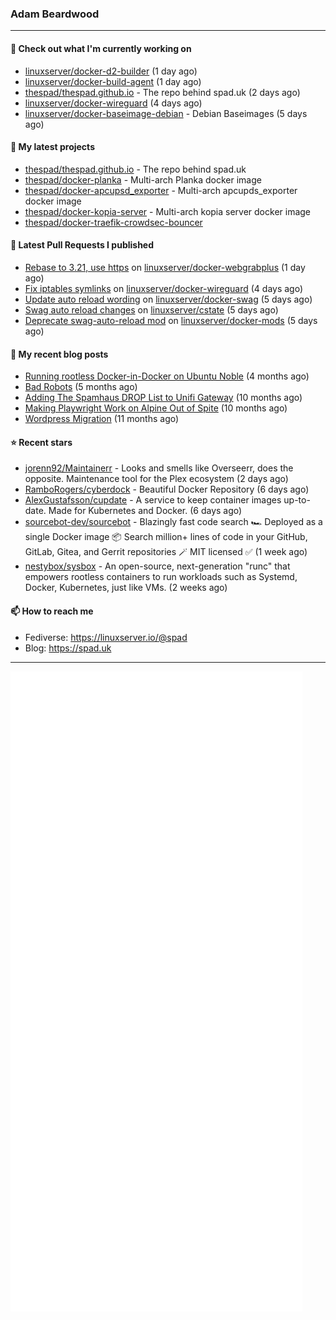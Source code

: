 ### Adam Beardwood
---
#### 👷 Check out what I'm currently working on

- [linuxserver/docker-d2-builder](https://github.com/linuxserver/docker-d2-builder) (1 day ago)
- [linuxserver/docker-build-agent](https://github.com/linuxserver/docker-build-agent) (1 day ago)
- [thespad/thespad.github.io](https://github.com/thespad/thespad.github.io) - The repo behind spad.uk (2 days ago)
- [linuxserver/docker-wireguard](https://github.com/linuxserver/docker-wireguard) (4 days ago)
- [linuxserver/docker-baseimage-debian](https://github.com/linuxserver/docker-baseimage-debian) - Debian Baseimages (5 days ago)

#### 🌱 My latest projects

- [thespad/thespad.github.io](https://github.com/thespad/thespad.github.io) - The repo behind spad.uk
- [thespad/docker-planka](https://github.com/thespad/docker-planka) - Multi-arch Planka docker image
- [thespad/docker-apcupsd_exporter](https://github.com/thespad/docker-apcupsd_exporter) - Multi-arch apcupds_exporter docker image
- [thespad/docker-kopia-server](https://github.com/thespad/docker-kopia-server) - Multi-arch kopia server docker image 
- [thespad/docker-traefik-crowdsec-bouncer](https://github.com/thespad/docker-traefik-crowdsec-bouncer)

#### 🔨 Latest Pull Requests I published

- [Rebase to 3.21, use https](https://github.com/linuxserver/docker-webgrabplus/pull/77) on [linuxserver/docker-webgrabplus](https://github.com/linuxserver/docker-webgrabplus) (1 day ago)
- [Fix iptables symlinks](https://github.com/linuxserver/docker-wireguard/pull/377) on [linuxserver/docker-wireguard](https://github.com/linuxserver/docker-wireguard) (4 days ago)
- [Update auto reload wording](https://github.com/linuxserver/docker-swag/pull/538) on [linuxserver/docker-swag](https://github.com/linuxserver/docker-swag) (5 days ago)
- [Swag auto reload changes](https://github.com/linuxserver/cstate/pull/253) on [linuxserver/cstate](https://github.com/linuxserver/cstate) (5 days ago)
- [Deprecate swag-auto-reload mod](https://github.com/linuxserver/docker-mods/pull/1009) on [linuxserver/docker-mods](https://github.com/linuxserver/docker-mods) (5 days ago)

#### 📜 My recent blog posts

- [Running rootless Docker-in-Docker on Ubuntu Noble](https://www.spad.uk/posts/rootless-dind-noble/) (4 months ago)
- [Bad Robots](https://www.spad.uk/posts/bad-robots/) (5 months ago)
- [Adding The Spamhaus DROP List to Unifi Gateway](https://www.spad.uk/posts/adding-spamhaus-drop-list-to-unifi-gateway/) (10 months ago)
- [Making Playwright Work on Alpine Out of Spite](https://www.spad.uk/posts/making-playwright-work-on-alpine-out-of-spite/) (10 months ago)
- [Wordpress Migration](https://www.spad.uk/posts/wordpress-migration/) (11 months ago)

#### ⭐ Recent stars

- [jorenn92/Maintainerr](https://github.com/jorenn92/Maintainerr) - Looks and smells like Overseerr, does the opposite. Maintenance tool for the Plex ecosystem (2 days ago)
- [RamboRogers/cyberdock](https://github.com/RamboRogers/cyberdock) - Beautiful Docker Repository (6 days ago)
- [AlexGustafsson/cupdate](https://github.com/AlexGustafsson/cupdate) - A service to keep container images up-to-date. Made for Kubernetes and Docker. (6 days ago)
- [sourcebot-dev/sourcebot](https://github.com/sourcebot-dev/sourcebot) - Blazingly fast code search 🏎️  Deployed as a single Docker image 📦 Search million&#43; lines of code in your GitHub, GitLab, Gitea, and Gerrit repositories 🪄 MIT licensed ✅ (1 week ago)
- [nestybox/sysbox](https://github.com/nestybox/sysbox) - An open-source, next-generation &#34;runc&#34; that empowers rootless containers to run workloads such as Systemd, Docker, Kubernetes, just like VMs. (2 weeks ago)

#### 📫 How to reach me
- Fediverse: https://linuxserver.io/@spad
- Blog: https://spad.uk
---
<img src="https://raw.githubusercontent.com/thespad/thespad/main/github-metrics.svg">
